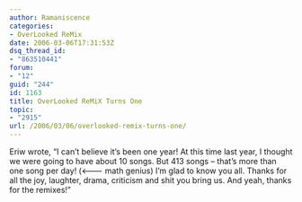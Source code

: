 ```yaml
---
author: Ramaniscence
categories:
- OverLooked ReMix
date: 2006-03-06T17:31:53Z
dsq_thread_id:
- "863510441"
forum:
- "12"
guid: "244"
id: 1163
title: OverLooked ReMiX Turns One
topic:
- "2915"
url: /2006/03/06/overlooked-remix-turns-one/
---
```


<span class="postbody">Eriw wrote, &#8220;I can&#8217;t believe it&#8217;s been one year! At this time last year, I thought we were going to have about 10 songs. But 413 songs &#8211; that&#8217;s more than one song per day! (<--- math genius) I&#8217;m glad to know you all. Thanks for all the joy, laughter, drama, criticism and shit you bring us. And yeah, thanks for the remixes!&#8221;</span>